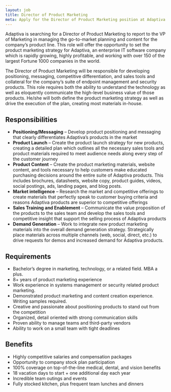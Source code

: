 ```yaml
---
layout: job
title: Director of Product Marketing
meta: Apply for the Director of Product Marketing position at Adaptiva HQ in Bellevue, WA
---
```

Adaptiva is searching for a Director of Product Marketing to report to the VP of Marketing in managing the go-to-market planning and content for the company’s product line. This role will offer the opportunity to set the product marketing strategy for Adaptiva, an enterprise IT software company which is rapidly growing, highly profitable, and working with over 150 of the largest Fortune 1000 companies in the world.

The Director of Product Marketing will be responsible for developing positioning, messaging, competitive differentiation, and sales tools and collateral for the company’s suite of endpoint management and security products. This role requires both the ability to understand the technology as well as eloquently communicate the high-level business value of those products. He/she will both define the product marketing strategy as well as drive the execution of the plan, creating most materials in-house.

## Responsibilities
* **Positioning/Messaging** – Develop product positioning and messaging that clearly differentiates Adaptiva’s products in the market
* **Product Launch** – Create the product launch strategy for new products, creating a detailed plan which outlines all the necessary sales tools and product materials required to meet audience needs along every step of the customer journey
* **Product Content** – Create the product marketing materials, website content, and tools necessary to help customers make educated purchasing decisions around the entire suite of Adaptiva products. This includes brochures, datasheets, website copy, product guides, videos, social postings, ads, landing pages, and blog posts.
* **Market intelligence** – Research the market and competitive offerings to create materials that perfectly speak to customer buying criteria and reasons Adaptiva products are superior to competitive offerings
* **Sales Training and Enablement** – Communicate the value proposition of the products to the sales team and develop the sales tools and competitive insight that support the selling process of Adaptiva products
* **Demand Generation** – Work to integrate new product marketing materials into the overall demand generation strategy. Strategically place materials across multiple channels (web, social, direct, etc.) to drive requests for demos and increased demand for Adaptiva products.

## Requirements
* Bachelor’s degree in marketing, technology, or a related field. MBA a plus.
* 8+ years of product marketing experience
* Work experience in systems management or security related product marketing.
* Demonstrated product marketing and content creation experience. Writing samples required.
* Creative and passionate about positioning products to stand out from the competition
* Organized, detail oriented with strong communication skills
* Proven ability to manage teams and third-party vendors
* Ability to work on a small team with tight deadlines

## Benefits
* Highly competitive salaries and compensation packages
* Opportunity to company stock plan participation
* 100% coverage on top-of-the-line medical, dental, and vision benefits
* 18 vacation days to start + one additional day each year
* Incredible team outings and events
* Fully stocked kitchen, plus frequent team lunches and dinners
